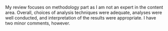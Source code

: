 My review focuses on methodology part as I am not an expert in the
content area. Overall, choices of analysis techniques were adequate,
analyses were well conducted, and interpretation of the results were
appropriate. I have two minor comments, however.
